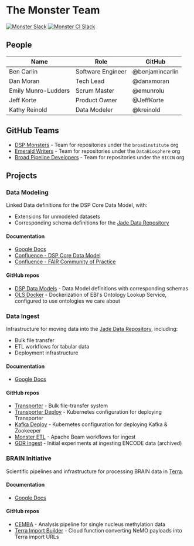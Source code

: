 # The Monster Team
[![Monster Slack](https://img.shields.io/badge/Slack%20Channel-%23monster-blue.svg?style=flat)](https://broadinstitute.slack.com/messages/CCAU5L6LV/)
[![Monster CI Slack](https://img.shields.io/badge/Slack%20Channel-%23monster--ci-blue.svg?style=flat)](https://broadinstitute.slack.com/messages/CFXEDUUP5/)

## People

| Name | Role | GitHub |
| --- | --- | --- |
| Ben Carlin | Software Engineer | @benjamincarlin |
| Dan Moran | Tech Lead | @danxmoran |
| Emily Munro-Ludders | Scrum Master | @emunrolu |
| Jeff Korte | Product Owner | @JeffKorte |
| Kathy Reinold | Data Modeler | @kreinold |

## GitHub Teams
* [DSP Monsters](https://github.com/orgs/broadinstitute/teams/dsp-monsters) - Team for repositories under the `broadinstitute` org
* [Emerald Writers](https://github.com/orgs/DataBiosphere/teams/broademeraldwrite) - Team for repositories under the `DataBiosphere` org
* [Broad Pipeline Developers](https://github.com/orgs/BICCN/teams/broad-pipeline-developers) - Team for repositories under the `BICCN` org

## Projects

### Data Modeling
Linked Data definitions for the DSP Core Data Model, with:
* Extensions for unmodeled datasets
* Corresponding schema definitions for the [Jade Data Repository](https://github.com/databiosphere/jade-data-repo)

#### Documentation
* [Google Docs](https://drive.google.com/drive/folders/1n8TP4Q_4n2pCysjQz2Hkn2kpHGEILLCj)
* [Confluence - DSP Core Data Model](https://broadinstitute.atlassian.net/wiki/spaces/DSPCDM/overview)
* [Confluence - FAIR Community of Practice](https://broadinstitute.atlassian.net/wiki/spaces/FairCoP/overview)

#### GitHub repos
* [DSP Data Models](https://github.com/broadinstitute/dsp-data-models) - Data Model definitions with corresponding schemas
* [OLS Docker](https://github.com/broadinstitute/ols-docker) - Dockerization of EBI's Ontology Lookup Service, configured to use ontologies we care about

### Data Ingest
Infrastructure for moving data into the [Jade Data Repository](https://github.com/databiosphere/jade-data-repo), including:
* Bulk file transfer
* ETL workflows for tabular data
* Deployment infrastructure

#### Documentation
* [Google Docs](https://drive.google.com/drive/folders/1LjtBbMZs5-FqTGcRjw80ZBlHhfd_LT2z)

#### GitHub repos
* [Transporter](https://github.com/databiosphere/transporter) - Bulk file-transfer system
* [Transporter Deploy](https://github.com/broadinstitute/transporter-deploy) - Kubernetes configuration for deploying Transporter
* [Kafka Deploy](https://github.com/broadinstitute/emerald-kubernetes-kafka) - Kubernetes configuration for deploying Kafka & Zookeeper
* [Monster ETL](https://github.com/broadinstitute/monster-etl) - Apache Beam workflows for ingest
* [GDR Ingest](https://github.com/broadinstitute/gdr-ingest) - Initial experiments at ingesting ENCODE data (archived)

### BRAIN Initiative
Scientific pipelines and infrastructure for processing BRAIN data in [Terra](https://app.terra.bio).

#### Documentation
* [Google Docs](https://drive.google.com/drive/folders/1LnYdg2RwGJ84aVbFdLFjK9qrT-nKqcJu)

#### GitHub repos
* [CEMBA](https://github.com/biccn/cemba) - Analysis pipeline for single nucleus methylation data
* [Terra Import Builder](https://github.com/BICCN/terra-import-builder) - Cloud function converting NeMO payloads into Terra import URLs
